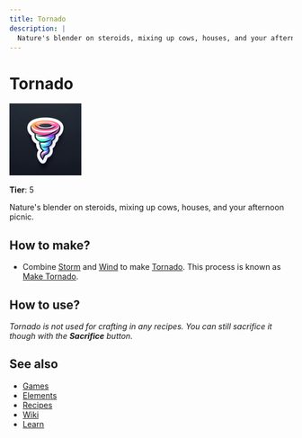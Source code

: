 ```yaml
---
title: Tornado
description: |
  Nature's blender on steroids, mixing up cows, houses, and your afternoon picnic.
---
```

# Tornado

![](../images/item.tornado.png)

**Tier**: 5

Nature's blender on steroids, mixing up cows, houses, and your afternoon picnic.

## How to make?

* Combine [Storm](/wiki/elements/storm) and [Wind](/wiki/elements/wind) to make [Tornado](/wiki/elements/tornado). This process is known as [Make Tornado](/wiki/recipes/make-tornado).

## How to use?

_Tornado is not used for crafting in any recipes. You can still sacrifice it though with the **Sacrifice** button._

## See also

* [Games](/wiki/games)
* [Elements](/wiki/elements)
* [Recipes](/wiki/recipes)
* [Wiki](/wiki/index)
* [Learn](/learn/index)